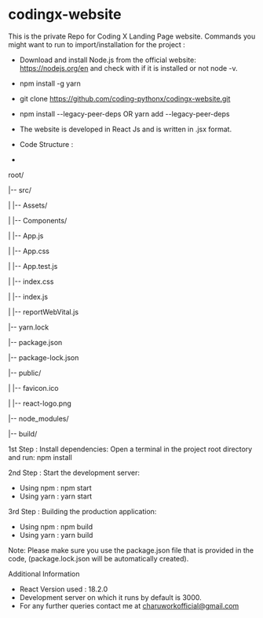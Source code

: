 # codingx-website
This is the private Repo for Coding X Landing Page website.
Commands you might want to run to import/installation for the project :

- Download and install Node.js from the official website: https://nodejs.org/en and check with if it is installed or not node -v.
- npm install -g yarn
- git clone https://github.com/coding-pythonx/codingx-website.git
- npm install --legacy-peer-deps OR yarn add --legacy-peer-deps


- The website is developed in React Js and is written in .jsx format.
- Code Structure :
- 
root/

  |-- src/
  
  |   |-- Assets/
  
  |   |-- Components/
  
  |   |-- App.js
  
  |   |-- App.css
  
  |   |-- App.test.js
  
  |   |-- index.css
  
  |   |-- index.js
  
  |   |-- reportWebVital.js
  
  |-- yarn.lock
  
  |-- package.json
  
  |-- package-lock.json
  
  |-- public/
  
  |   |-- favicon.ico
  
  |   |-- react-logo.png
  
  |-- node_modules/
  
  |-- build/

1st Step : 
Install dependencies: Open a terminal in the project root directory and run: npm install

2nd Step : 
Start the development server: 
   - Using npm : npm start
   - Using yarn : yarn start

3rd Step : 
Building the production application:
   - Using npm : npm build
   - Using yarn : yarn build

Note: Please make sure you use the package.json file that is provided in the code, (package.lock.json will be automatically created).

Additional Information
- React Version used : 18.2.0
- Development server on which it runs by default is 3000.
- For any further queries contact me at charuworkofficial@gmail.com
